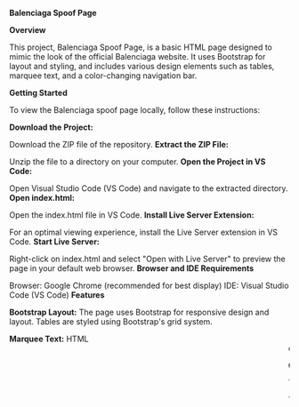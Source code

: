 **Balenciaga Spoof Page**

**Overview**

This project, Balenciaga Spoof Page, is a basic HTML page designed to mimic the look of the official Balenciaga website. It uses Bootstrap for layout and styling, and includes various design elements such as tables, marquee text, and a color-changing navigation bar.

**Getting Started**

To view the Balenciaga spoof page locally, follow these instructions:

**Download the Project:**

Download the ZIP file of the repository.
**Extract the ZIP File:**

Unzip the file to a directory on your computer.
**Open the Project in VS Code:**

Open Visual Studio Code (VS Code) and navigate to the extracted directory.
**Open index.html:**

Open the index.html file in VS Code.
**Install Live Server Extension:**

For an optimal viewing experience, install the Live Server extension in VS Code.
**Start Live Server:**

Right-click on index.html and select "Open with Live Server" to preview the page in your default web browser.
**Browser and IDE Requirements**

Browser: Google Chrome (recommended for best display)
IDE: Visual Studio Code (VS Code)
**Features**

**Bootstrap Layout:** The page uses Bootstrap for responsive design and layout. Tables are styled using Bootstrap's grid system.

**Marquee Text:** HTML <marquee> elements are used to display scrolling text for visual interest.

**Color-Changing Navigation Bar:**

The navigation bar changes color when clicked. This feature demonstrates basic interactive design with CSS.
**Non-Functional Buttons:**

The buttons on the page are purely for design purposes and do not have any functional links or actions associated with them.
Notes
This page is a static spoof of the Balenciaga website and does not include any backend functionality. It serves as a design exercise and is not intended for production use.
**Contributing**
If you have suggestions for improvements or additional features, feel free to fork the repository and submit a pull request. Contributions are welcome!
